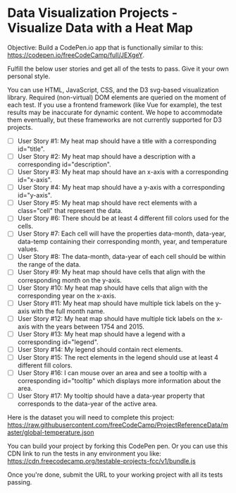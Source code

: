 # Data Visualization Projects - Visualize Data with a Heat Map

Objective: Build a CodePen.io app that is functionally similar to this: https://codepen.io/freeCodeCamp/full/JEXgeY.

Fulfill the below user stories and get all of the tests to pass. Give it your own personal style.

You can use HTML, JavaScript, CSS, and the D3 svg-based visualization library. Required (non-virtual) DOM elements are queried on the moment of each test. If you use a frontend framework (like Vue for example), the test results may be inaccurate for dynamic content. We hope to accommodate them eventually, but these frameworks are not currently supported for D3 projects.

- [ ] User Story #1: My heat map should have a title with a corresponding id="title".
- [ ] User Story #2: My heat map should have a description with a corresponding id="description".
- [ ] User Story #3: My heat map should have an x-axis with a corresponding id="x-axis".
- [ ] User Story #4: My heat map should have a y-axis with a corresponding id="y-axis".
- [ ] User Story #5: My heat map should have rect elements with a class="cell" that represent the data.
- [ ] User Story #6: There should be at least 4 different fill colors used for the cells.
- [ ] User Story #7: Each cell will have the properties data-month, data-year, data-temp containing their corresponding month, year, and temperature values.
- [ ] User Story #8: The data-month, data-year of each cell should be within the range of the data.
- [ ] User Story #9: My heat map should have cells that align with the corresponding month on the y-axis.
- [ ] User Story #10: My heat map should have cells that align with the corresponding year on the x-axis.
- [ ] User Story #11: My heat map should have multiple tick labels on the y-axis with the full month name.
- [ ] User Story #12: My heat map should have multiple tick labels on the x-axis with the years between 1754 and 2015.
- [ ] User Story #13: My heat map should have a legend with a corresponding id="legend".
- [ ] User Story #14: My legend should contain rect elements.
- [ ] User Story #15: The rect elements in the legend should use at least 4 different fill colors.
- [ ] User Story #16: I can mouse over an area and see a tooltip with a corresponding id="tooltip" which displays more information about the area.
- [ ] User Story #17: My tooltip should have a data-year property that corresponds to the data-year of the active area.

Here is the dataset you will need to complete this project: https://raw.githubusercontent.com/freeCodeCamp/ProjectReferenceData/master/global-temperature.json

You can build your project by forking this CodePen pen. Or you can use this CDN link to run the tests in any environment you like: https://cdn.freecodecamp.org/testable-projects-fcc/v1/bundle.js

Once you're done, submit the URL to your working project with all its tests passing.